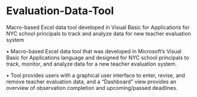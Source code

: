 # Evaluation-Data-Tool
Macro-based Excel data tool developed in Visual Basic for Applications for NYC school principals to track and analyze data for new teacher evaluation system

•	Macro-based Excel data tool that was developed in Microsoft’s Visual Basic for Applications language and designed for NYC school principals to track, monitor, and analyze data for a new teacher evaluation system.

•	Tool provides users with a graphical user interface to enter, revise, and remove teacher evaluation data, and a “Dashboard” view provides an overview of observation completion and upcoming/passed deadlines.
